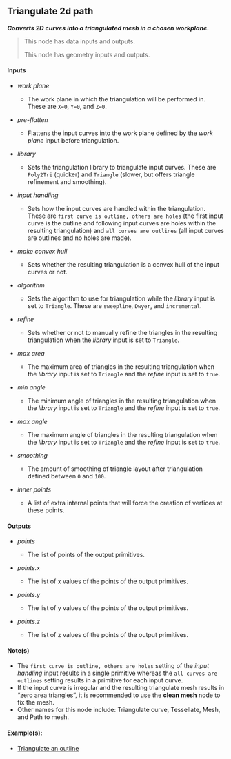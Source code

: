 ## Triangulate 2d path

**_Converts 2D curves into a triangulated mesh in a chosen workplane._**

> This node has data inputs and outputs.
>
> This node has geometry inputs and outputs.


#### Inputs

* _work plane_

  * The work plane in which the triangulation will be performed in. These are `X=0`, `Y=0`, and `Z=0`.

* _pre-flatten_

  * Flattens the input curves into the work plane defined by the _work plane_ input before triangulation.

* _library_

  * Sets the triangulation library to triangulate input curves. These are `Poly2Tri` (quicker) and `Triangle` (slower, but offers triangle refinement and smoothing).

* _input handling_

  * Sets how the input curves are handled within the triangulation. These are `first curve is outline, others are holes` (the first input curve is the outline and following input curves are holes within the resulting triangulation) and `all curves are outlines` (all input curves are outlines and no holes are made).

* _make convex hull_

  * Sets whether the resulting triangulation is a convex hull of the input curves or not.

* _algorithm_

  * Sets the algorithm to use for triangulation while the _library_ input is set to `Triangle`. These are `sweepline`, `Dwyer`, and `incremental`.

* _refine_

  * Sets whether or not to manually refine the triangles in the resulting triangulation when the _library_ input is set to `Triangle`.

* _max area_

  * The maximum area of triangles in the resulting triangulation when the _library_ input is set to `Triangle` and the _refine_ input is set to `true`.

* _min angle_

  * The minimum angle of triangles in the resulting triangulation when the _library_ input is set to `Triangle` and the _refine_ input is set to `true`.

* _max angle_

  * The maximum angle of triangles in the resulting triangulation when the _library_ input is set to `Triangle` and the _refine_ input is set to `true`.

* _smoothing_

  * The amount of smoothing of triangle layout after triangulation defined between `0` and `100`.

* _inner points_

  * A list of extra internal points that will force the creation of vertices at these points.


#### Outputs

* _points_

  * The list of points of the output primitives.

* _points.x_

  * The list of x values of the points of the output primitives.

* _points.y_

  * The list of y values of the points of the output primitives.

* _points.z_

  * The list of z values of the points of the output primitives.


#### Note(s)



* The `first curve is outline, others are holes` setting of the _input handling_ input results in a single primitive whereas the `all curves are outlines` setting results in a primitive for each input curve.
* If the input curve is irregular and the resulting triangulate mesh results in “zero area triangles”, it is recommended to use the **clean mesh** node to fix the mesh.
* Other names for this node include: Triangulate curve, Tessellate, Mesh, and Path to mesh.


#### Example(s):



* <a href="https://kind-dune-0f6b12f1e.1.azurestaticapps.net/?assetURI=whp:c9ec5808-aa2a-452c-9938-96b9b590aade&version=latest" target="_blank">Triangulate an outline</a>
